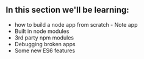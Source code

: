 ## In this section we'll be learning:

 - how to build a node app from scratch - Note app
 - Built in node modules
 - 3rd party npm modules
 - Debugging broken apps
 - Some new ES6 features